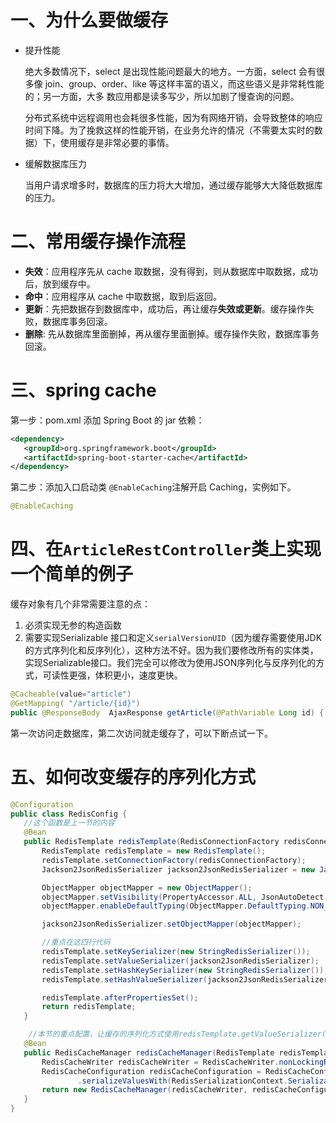 # 一、为什么要做缓存

- 提升性能

  绝大多数情况下，select 是出现性能问题最大的地方。一方面，select 会有很多像 join、group、order、like 等这样丰富的语义，而这些语义是非常耗性能的；另一方面，大多 数应用都是读多写少，所以加剧了慢查询的问题。

  分布式系统中远程调用也会耗很多性能，因为有网络开销，会导致整体的响应时间下降。为了挽救这样的性能开销，在业务允许的情况（不需要太实时的数据）下，使用缓存是非常必要的事情。

- 缓解数据库压力

  当用户请求增多时，数据库的压力将大大增加，通过缓存能够大大降低数据库的压力。

# 二、常用缓存操作流程

- **失效**：应用程序先从 cache 取数据，没有得到，则从数据库中取数据，成功后，放到缓存中。
- **命中**：应用程序从 cache 中取数据，取到后返回。
- **更新**：先把数据存到数据库中，成功后，再让缓存**失效或更新**。缓存操作失败，数据库事务回滚。
- **删除**: 先从数据库里面删掉，再从缓存里面删掉。缓存操作失败，数据库事务回滚。

# 三、spring cache

第一步：pom.xml 添加 Spring Boot 的 jar 依赖：

```xml
<dependency>
   <groupId>org.springframework.boot</groupId>
   <artifactId>spring-boot-starter-cache</artifactId>
</dependency>
```

第二步：添加入口启动类 `@EnableCaching`注解开启 Caching，实例如下。

```java
@EnableCaching
```

# 四、在`ArticleRestController`类上实现一个简单的例子

缓存对象有几个非常需要注意的点：

1. 必须实现无参的构造函数
2. 需要实现Serializable 接口和定义`serialVersionUID`（因为缓存需要使用JDK的方式序列化和反序列化），这种方法不好。因为我们要修改所有的实体类，实现Serializable接口。我们完全可以修改为使用JSON序列化与反序列化的方式，可读性更强，体积更小，速度更快。

```java
@Cacheable(value="article")
@GetMapping( "/article/{id}")
public @ResponseBody  AjaxResponse getArticle(@PathVariable Long id) {
```

第一次访问走数据库，第二次访问就走缓存了，可以下断点试一下。

# 五、如何改变缓存的序列化方式

```java
@Configuration
public class RedisConfig {
   //这个函数是上一节的内容
   @Bean
   public RedisTemplate redisTemplate(RedisConnectionFactory redisConnectionFactory) {
       RedisTemplate redisTemplate = new RedisTemplate();
       redisTemplate.setConnectionFactory(redisConnectionFactory);
       Jackson2JsonRedisSerializer jackson2JsonRedisSerializer = new Jackson2JsonRedisSerializer(Object.class);

       ObjectMapper objectMapper = new ObjectMapper();
       objectMapper.setVisibility(PropertyAccessor.ALL, JsonAutoDetect.Visibility.ANY);
       objectMapper.enableDefaultTyping(ObjectMapper.DefaultTyping.NON_FINAL);

       jackson2JsonRedisSerializer.setObjectMapper(objectMapper);

       //重点在这四行代码
       redisTemplate.setKeySerializer(new StringRedisSerializer());
       redisTemplate.setValueSerializer(jackson2JsonRedisSerializer);
       redisTemplate.setHashKeySerializer(new StringRedisSerializer());
       redisTemplate.setHashValueSerializer(jackson2JsonRedisSerializer);

       redisTemplate.afterPropertiesSet();
       return redisTemplate;
   }

    //本节的重点配置，让缓存的序列化方式使用redisTemplate.getValueSerializer()
   @Bean
   public RedisCacheManager redisCacheManager(RedisTemplate redisTemplate) {
       RedisCacheWriter redisCacheWriter = RedisCacheWriter.nonLockingRedisCacheWriter(redisTemplate.getConnectionFactory());
       RedisCacheConfiguration redisCacheConfiguration = RedisCacheConfiguration.defaultCacheConfig()
               .serializeValuesWith(RedisSerializationContext.SerializationPair.fromSerializer(redisTemplate.getValueSerializer()));
       return new RedisCacheManager(redisCacheWriter, redisCacheConfiguration);
   }
}
```